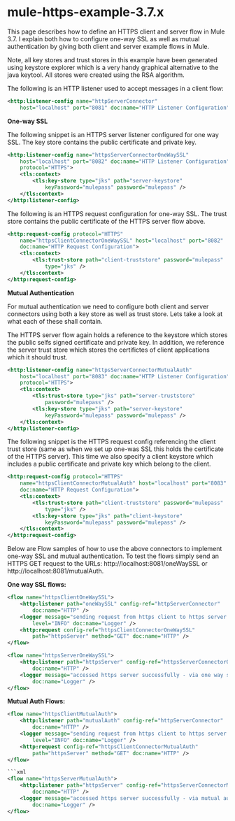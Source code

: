 # mule-https-example-3.7.x

This page describes how to define an HTTPS client and server flow in Mule 3.7. I explain both how to configure one-way SSL as well as mutual authentication by giving both client and server example flows in Mule.

Note, all key stores and trust stores in this example have been generated using keystore explorer which is a very handy graphical alternative to the java keytool. All stores were created using the RSA algorithm.

The following is an HTTP listener used to accept messages in a client flow:

```xml
<http:listener-config name="httpServerConnector"
	host="localhost" port="8081" doc:name="HTTP Listener Configuration" />
```

**One-way SSL**

The following snippet is an HTTPS server listener configured for one way SSL. The key store contains the public certificate and private key.

```xml
<http:listener-config name="httpsServerConnectorOneWaySSL"
	host="localhost" port="8082" doc:name="HTTP Listener Configuration"
	protocol="HTTPS">
	<tls:context>
		<tls:key-store type="jks" path="server-keystore"
			keyPassword="mulepass" password="mulepass" />
	</tls:context>
</http:listener-config>
```
The following is an HTTPS request configuration for one-way SSL. The trust store contains the public certificate of the HTTPS server flow above.

```xml
<http:request-config protocol="HTTPS"
	name="httpsClientConnectorOneWaySSL" host="localhost" port="8082"
	doc:name="HTTP Request Configuration">
	<tls:context>
		<tls:trust-store path="client-truststore" password="mulepass"
			type="jks" />
	</tls:context>
</http:request-config>
```

**Mutual Authentication**

For mutual authentication we need to configure both client and server connectors using both a key store as well as trust store. Lets take a look at what each of these shall contain.

The HTTPS server flow again holds a reference to the keystore which stores the public selfs signed certificate and private key. In addition, we reference the server trust store which stores the certifictes of client applications which it should trust.

```xml
<http:listener-config name="httpsServerConnectorMutualAuth"
	host="localhost" port="8083" doc:name="HTTP Listener Configuration"
	protocol="HTTPS">
	<tls:context>
		<tls:trust-store type="jks" path="server-truststore"
			password="mulepass" />
		<tls:key-store type="jks" path="server-keystore"
			keyPassword="mulepass" password="mulepass" />
	</tls:context>
</http:listener-config>
```

The following snippet is the HTTPS request config referencing the client trust store (same as when we set up one-was SSL this holds the certificate of the HTTPS server). This time we also specify a client keystore which includes a public certificate and private key which belong to the client. 

```xml
<http:request-config protocol="HTTPS"
	name="httpsClientConnectorMutualAuth" host="localhost" port="8083"
	doc:name="HTTP Request Configuration">
	<tls:context>
		<tls:trust-store path="client-truststore" password="mulepass"
			type="jks" />
		<tls:key-store type="jks" path="client-keystore"
			keyPassword="mulepass" password="mulepass" />
	</tls:context>
</http:request-config>
```
	
Below are Flow samples of how to use the above connectors to implement one-way SSL and mutual authentication. To test the flows simply send an HTTPS GET request to the URLs: http://localhost:8081/oneWaySSL or http://localhost:8081/mutualAuth.

**One way SSL flows:**

```xml
<flow name="httpsClientOneWaySSL">
	<http:listener path="oneWaySSL" config-ref="httpServerConnector"
		doc:name="HTTP" />
	<logger message="sending request from https client to https server (one way ssl)..."
		level="INFO" doc:name="Logger" />
	<http:request config-ref="httpsClientConnectorOneWaySSL"
		path="httpsServer" method="GET" doc:name="HTTP" />
</flow>
```

```xml
<flow name="httpsServerOneWaySSL">
	<http:listener path="httpsServer" config-ref="httpsServerConnectorOneWaySSL"
		doc:name="HTTP" />
	<logger message="accessed https server successfully - via one way ssl!" level="INFO"
		doc:name="Logger" />
</flow>
```

**Mutual Auth Flows:**

```xml
<flow name="httpsClientMutualAuth">
	<http:listener path="mutualAuth" config-ref="httpServerConnector"
		doc:name="HTTP" />
	<logger message="sending request from https client to https server (mutual auth)..."
		level="INFO" doc:name="Logger" />
	<http:request config-ref="httpsClientConnectorMutualAuth"
		path="httpsServer" method="GET" doc:name="HTTP" />
</flow>

```xml
<flow name="httpsServerMutualAuth">
	<http:listener path="httpsServer" config-ref="httpsServerConnectorMutualAuth"
		doc:name="HTTP" />
	<logger message="accessed https server successfully - via mutual authentication!" level="INFO"
		doc:name="Logger" />
</flow>
```
